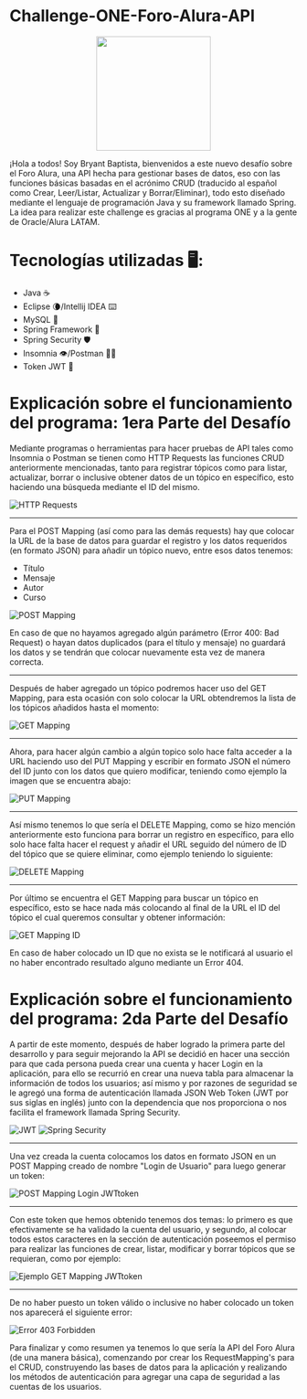 # Challenge-ONE-Foro-Alura-API

<p align="center" >
     <img width="200" heigth="200" src="https://user-images.githubusercontent.com/91544872/209678377-70b50b21-33de-424c-bed8-6a71ef3406ff.png">
</p>

¡Hola a todos! Soy Bryant Baptista, bienvenidos a este nuevo desafío sobre el Foro Alura, una API hecha para gestionar bases de datos,
eso con las funciones básicas basadas en el acrónimo CRUD (traducido al español como Crear, Leer/Listar, Actualizar y Borrar/Eliminar), todo esto diseñado mediante el lenguaje de programación Java y su framework llamado Spring.
La idea para realizar este challenge es gracias al programa ONE y a la gente de Oracle/Alura LATAM.

# Tecnologías utilizadas 🖥️:

<ul>
     <li>Java ☕</li>
     <li>Eclipse 🌘/Intellij IDEA ⌨️</li>
     <li>MySQL 🐬</li>
     <li>Spring Framework 🍃</li>
     <li>Spring Security 🛡️</li>
     <li>Insomnia 👁️/Postman 🧑‍🚀</li>
     <li>Token JWT 🔐</li>
</ul>

# Explicación sobre el funcionamiento del programa: 1era Parte del Desafío

Mediante programas o herramientas para hacer pruebas de API tales como Insomnia o Postman se tienen como HTTP Requests las funciones CRUD anteriormente mencionadas, tanto para registrar tópicos como para listar, actualizar, borrar o inclusive obtener datos de un tópico en específico, esto haciendo una búsqueda mediante el ID del mismo.

![HTTP Requests](https://github.com/BryantLBP/Challenge-ONE-Foro-Alura-API/assets/119342788/5f45b221-9dca-48ad-8563-645ff64e4e17)

<hr>

Para el POST Mapping (así como para las demás requests) hay que colocar la URL de la base de datos para guardar el registro y los datos requeridos (en formato JSON) para añadir un tópico nuevo, entre esos datos tenemos:

<ul>
     <li>Título</li>
     <li>Mensaje</li>
     <li>Autor</li>
     <li>Curso</li>
</ul>

![POST Mapping](https://github.com/BryantLBP/Challenge-ONE-Foro-Alura-API/assets/119342788/1a399d93-97b1-4e9e-9b5c-8ed8580f116f)

En caso de que no hayamos agregado algún parámetro (Error 400: Bad Request) o hayan datos duplicados (para el título y mensaje) no guardará los datos y se tendrán que colocar nuevamente esta vez de manera correcta.

<hr>

Después de haber agregado un tópico podremos hacer uso del GET Mapping, para esta ocasión con solo colocar la URL obtendremos la lista de los tópicos añadidos hasta el momento:

![GET Mapping](https://github.com/BryantLBP/Challenge-ONE-Foro-Alura-API/assets/119342788/4f6a22a9-6d53-437e-81fb-59d4bc3b7856)

<hr>

Ahora, para hacer algún cambio a algún topico solo hace falta acceder a la URL haciendo uso del PUT Mapping y escribir en formato JSON el número del ID junto con los datos que quiero modificar, teniendo como ejemplo la imagen que se encuentra abajo:

![PUT Mapping](https://github.com/BryantLBP/Challenge-ONE-Foro-Alura-API/assets/119342788/f643f3a9-3e60-45f9-86b7-32ef77f0988b)

<hr>

Así mismo tenemos lo que sería el DELETE Mapping, como se hizo mención anteriormente esto funciona para borrar un registro en específico, para ello solo hace falta hacer el request y añadir el URL seguido del número de ID del tópico que se quiere eliminar, como ejemplo teniendo lo siguiente: 

![DELETE Mapping](https://github.com/BryantLBP/Challenge-ONE-Foro-Alura-API/assets/119342788/025dfbc7-4a7c-4644-84b2-d3444aae3a2d)

<hr>

Por último se encuentra el GET Mapping para buscar un tópico en específico, esto se hace nada más colocando al final de la URL el ID del tópico el cual queremos consultar y obtener información:

![GET Mapping ID](https://github.com/BryantLBP/Challenge-ONE-Foro-Alura-API/assets/119342788/4830c57a-f88f-4df3-ae97-acca22d25bca)

En caso de haber colocado un ID que no exista se le notificará al usuario el no haber encontrado resultado alguno mediante un Error 404.

# Explicación sobre el funcionamiento del programa: 2da Parte del Desafío

A partir de este momento, después de haber logrado la primera parte del desarrollo y para seguir mejorando la API se decidió en hacer una sección para que cada persona pueda crear una cuenta y hacer Login en la aplicación, para ello se recurrió en crear una nueva tabla para almacenar la información de todos los usuarios; así mismo y por razones de seguridad se le agregó una forma de autenticación llamada JSON Web Token (JWT por sus siglas en inglés) junto con la dependencia que nos proporciona o nos facilita el framework llamada Spring Security.

![JWT](https://github.com/BryantLBP/Challenge-ONE-Foro-Alura-API/assets/119342788/5698902a-e7ae-4980-8052-02dd3da6e995)
![Spring Security](https://github.com/BryantLBP/Challenge-ONE-Foro-Alura-API/assets/119342788/f9687d29-c621-4789-8619-b29c681c1392)

<hr>

Una vez creada la cuenta colocamos los datos en formato JSON en un POST Mapping creado de nombre "Login de Usuario" para luego generar un token:

![POST Mapping Login JWTtoken](https://github.com/BryantLBP/Challenge-ONE-Foro-Alura-API/assets/119342788/40ee3241-a947-4c36-9318-e56cb8451c37)

<hr>

Con este token que hemos obtenido tenemos dos temas: lo primero es que efectivamente se ha validado la cuenta del usuario, y segundo, al colocar todos estos caracteres en la sección de autenticación poseemos el permiso para realizar las funciones de crear, listar, modificar y borrar tópicos que se requieran, como por ejemplo:

![Ejemplo GET Mapping JWTtoken](https://github.com/BryantLBP/Challenge-ONE-Foro-Alura-API/assets/119342788/7ac27630-76dd-43df-98a5-813326267e81)

<hr>

De no haber puesto un token válido o inclusive no haber colocado un token nos aparecerá el siguiente error:

![Error 403 Forbidden](https://github.com/BryantLBP/Challenge-ONE-Foro-Alura-API/assets/119342788/a4df9e49-a742-4417-9cdf-00416daba78d)

Para finalizar y como resumen ya tenemos lo que sería la API del Foro Alura (de una manera básica), comenzando por crear los RequestMapping's para el CRUD, construyendo las bases de datos para la aplicación y realizando los métodos de autenticación para agregar una capa de seguridad a las cuentas de los usuarios.
